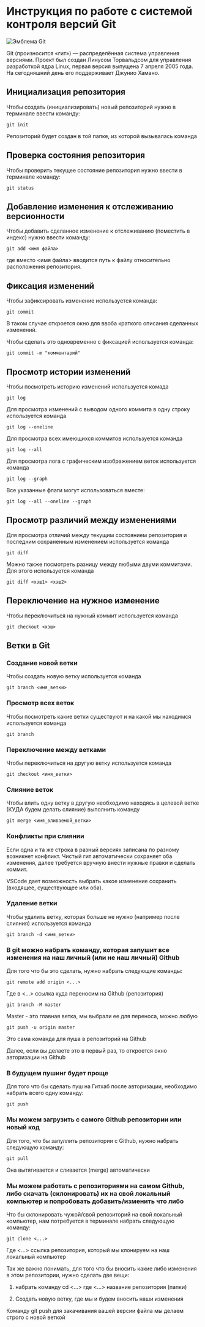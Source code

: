 # **Инструкция по работе с системой контроля версий Git**

![Эмблема Git](git.jpg)

Git (произносится «гит») — распределённая система управления версиями. Проект был создан Линусом Торвальдсом для управления разработкой ядра Linux, первая версия выпущена 7 апреля 2005 года. На сегодняшний день его поддерживает Джунио Хамано.

## Инициализация репозитория

Чтобы создать (инициализировать) новый репозиторий нужно в терминале ввести команду:

    git init

Репозиторий будет создан в той папке, из которой вызывалась команда

## Проверка состояния репозитория

Чтобы проверить текущее состояние репозитория нужно ввести в терминале команду:

    git status

## Добавление изменения к отслеживанию версионности

Чтобы добавить сделанное изменение к отслеживанию (поместить в индекс) нужно ввести команду:

    git add <имя файла>

где вместо <имя файла> вводится путь к файлу относительно расположения репозитория.

## Фиксация изменений

Чтобы зафиксировать изменение используется команда:

    git commit

В таком случае откроется окно для ввоба краткого описания сделанных изменений.

Чтобы сделать это одновременно с фиксацией используется команда:

    git commit -m "комментарий"

## Просмотр истории изменений

Чтобы посмотреть историю изменений используется комада

    git log

Для просмотра изменений с выводом одного коммита в одну строку используется команда

    git log --oneline

Для просмотра всех имеющихся коммитов используется команда

    git log --all

Для просмотра лога с графическим изображением веток используется команда

    git log --graph

Все указанные флаги могут использоваться вместе:

    git log --all --oneline --graph

## Просмотр различий между изменениями

Для просмотра отличий между текущим состоянием репозитория и последним сохраненным изменением используется команда

    git diff

Можно также посмотреть разницу между любыми двуми коммитами. Для этого используется команда

    git diff <хэш1> <хэш2>

## Переключение на нужное изменение

Чтобы переключиться на нужный коммит используется команда

    git checkout <хэш>

## Ветки в Git

### Создание новой ветки

Чтобы создать новую ветку используется команда

    git branch <имя_ветки>

### Просмотр всех веток

Чтобы посмотреть какие ветки существуют и на какой мы находимся используется команда

    git branch

### Переключение между ветками

Чтобы переключиться на другую ветку используется команда

    git checkout <имя_ветки>

### Слияние веток

Чтобы влить одну ветку в другую необходимо находясь в целевой ветке (КУДА будем делать слияние) выполнить команду

    git merge <имя_вливаемой_ветки>

### Конфликты при слиянии

Если одна и та же строка в разный версиях записана по разному возникнет конфликт.
Чистый гит автоматически сохраняет оба изменения, далее требуется вручную внести нужные правки и сделать коммит.

VSСode дает возможность выбрать какое изменение сохранить (входящее, существующее или оба).

### Удаление ветки

Чтобы удалить ветку, которая больше не нужно (например после слияния) используется команда

    git branch -d <имя_ветки>

### В git можно набрать команду, которая запушит все изменения на наш личный (или не наш личный) Github

Для того что бы это сделать, нужно набрать следующие команды:

    git remote add origin <...>

Где в <...> ссылка куда переносим на Github (репозитория)

    git branch -M master

Master - это главная ветка, мы выбрали ее для переноса, можно любую

    git push -u origin master

Это сама команда для пуша в репозиторий на Github

Далее, если вы делаете это в первый раз, то откроется окно авторизации на Github

### В будущем пушинг будет проще

Для того что бы сделать пуш на Гитхаб после авторизации, необходимо набрать всего одну команду:

    git push

### Мы можем загрузить с самого Github репозитории или новый код

Для того, что бы запуллить репозитории с Github, нужно набрать следующую команду:

    git pull

Она вытягивается и сливается (merge) автоматически

### Мы можем работать с репозиториями на самом Github, либо скачать (склонировать) их на свой локальный компьютер и попробовать добавить/изменить что либо

Что бы склонировать чужой/свой репозиторий на свой локальный компьютер, нам потребуется в терминале набрать следующую команду:

    git clone <...>

Где <...> ссылка репозитория, который мы клонируем на наш локальный компьютер

Так же важно понимать, для того что бы вносить какие либо изменения в этом репозитории, нужно сделать две вещи:

1. набрать команду
    cd <...>
где <...> название репозитория (папки)

2. Создать новую ветку, где мы и будем вносить наши изменения

Команду git push для закачивания вашей версии файла мы делаем строго с новой веткой